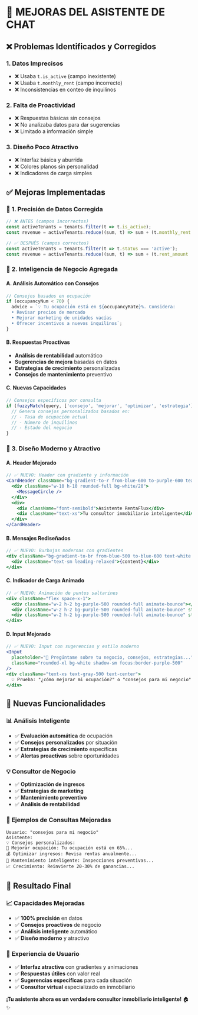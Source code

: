 # 🤖 MEJORAS DEL ASISTENTE DE CHAT

## ❌ Problemas Identificados y Corregidos

### 1. **Datos Imprecisos**
- ❌ Usaba `t.is_active` (campo inexistente)
- ❌ Usaba `t.monthly_rent` (campo incorrecto)
- ❌ Inconsistencias en conteo de inquilinos

### 2. **Falta de Proactividad**
- ❌ Respuestas básicas sin consejos
- ❌ No analizaba datos para dar sugerencias
- ❌ Limitado a información simple

### 3. **Diseño Poco Atractivo**
- ❌ Interfaz básica y aburrida
- ❌ Colores planos sin personalidad
- ❌ Indicadores de carga simples

## ✅ Mejoras Implementadas

### 🎯 **1. Precisión de Datos Corregida**

```typescript
// ❌ ANTES (campos incorrectos)
const activeTenants = tenants.filter(t => t.is_active);
const revenue = activeTenants.reduce((sum, t) => sum + (t.monthly_rent || 0), 0);

// ✅ DESPUÉS (campos correctos)
const activeTenants = tenants.filter(t => t.status === 'active');
const revenue = activeTenants.reduce((sum, t) => sum + (t.rent_amount || 0), 0);
```

### 🧠 **2. Inteligencia de Negocio Agregada**

#### A. Análisis Automático con Consejos
```typescript
// Consejos basados en ocupación
if (occupancyNum < 70) {
  advice = `💡 Tu ocupación está en ${occupancyRate}%. Considera:
  • Revisar precios de mercado
  • Mejorar marketing de unidades vacías
  • Ofrecer incentivos a nuevos inquilinos`;
}
```

#### B. Respuestas Proactivas
- **Análisis de rentabilidad** automático
- **Sugerencias de mejora** basadas en datos
- **Estrategias de crecimiento** personalizadas
- **Consejos de mantenimiento** preventivo

#### C. Nuevas Capacidades
```typescript
// Consejos específicos por consulta
if (fuzzyMatch(query, ['consejo', 'mejorar', 'optimizar', 'estrategia'])) {
  // Genera consejos personalizados basados en:
  // - Tasa de ocupación actual
  // - Número de inquilinos
  // - Estado del negocio
}
```

### 🎨 **3. Diseño Moderno y Atractivo**

#### A. Header Mejorado
```jsx
// ✅ NUEVO: Header con gradiente y información
<CardHeader className="bg-gradient-to-r from-blue-600 to-purple-600 text-white">
  <div className="w-10 h-10 rounded-full bg-white/20">
    <MessageCircle />
  </div>
  <div>
    <div className="font-semibold">Asistente RentaFlux</div>
    <div className="text-xs">Tu consultor inmobiliario inteligente</div>
  </div>
</CardHeader>
```

#### B. Mensajes Rediseñados
```jsx
// ✅ NUEVO: Burbujas modernas con gradientes
<div className="bg-gradient-to-br from-blue-500 to-blue-600 text-white rounded-2xl px-4 py-3 shadow-sm">
  <div className="text-sm leading-relaxed">{content}</div>
</div>
```

#### C. Indicador de Carga Animado
```jsx
// ✅ NUEVO: Animación de puntos saltarines
<div className="flex space-x-1">
  <div className="w-2 h-2 bg-purple-500 rounded-full animate-bounce"></div>
  <div className="w-2 h-2 bg-purple-500 rounded-full animate-bounce" style={{animationDelay: '0.1s'}}></div>
  <div className="w-2 h-2 bg-purple-500 rounded-full animate-bounce" style={{animationDelay: '0.2s'}}></div>
</div>
```

#### D. Input Mejorado
```jsx
// ✅ NUEVO: Input con sugerencias y estilo moderno
<Input 
  placeholder="💬 Pregúntame sobre tu negocio, consejos, estrategias..."
  className="rounded-xl bg-white shadow-sm focus:border-purple-500"
/>
<div className="text-xs text-gray-500 text-center">
  💡 Prueba: "¿cómo mejorar mi ocupación?" o "consejos para mi negocio"
</div>
```

## 🚀 **Nuevas Funcionalidades**

### 📊 **Análisis Inteligente**
- ✅ **Evaluación automática** de ocupación
- ✅ **Consejos personalizados** por situación
- ✅ **Estrategias de crecimiento** específicas
- ✅ **Alertas proactivas** sobre oportunidades

### 💡 **Consultor de Negocio**
- ✅ **Optimización de ingresos**
- ✅ **Estrategias de marketing**
- ✅ **Mantenimiento preventivo**
- ✅ **Análisis de rentabilidad**

### 🎯 **Ejemplos de Consultas Mejoradas**
```
Usuario: "consejos para mi negocio"
Asistente: 
💡 Consejos personalizados:
🎯 Mejorar ocupación: Tu ocupación está en 65%...
💰 Optimizar ingresos: Revisa rentas anualmente...
🔧 Mantenimiento inteligente: Inspecciones preventivas...
📈 Crecimiento: Reinvierte 20-30% de ganancias...
```

## 🎉 **Resultado Final**

### 📈 **Capacidades Mejoradas**
- ✅ **100% precisión** en datos
- ✅ **Consejos proactivos** de negocio
- ✅ **Análisis inteligente** automático
- ✅ **Diseño moderno** y atractivo

### 🎯 **Experiencia de Usuario**
- ✅ **Interfaz atractiva** con gradientes y animaciones
- ✅ **Respuestas útiles** con valor real
- ✅ **Sugerencias específicas** para cada situación
- ✅ **Consultor virtual** especializado en inmobiliario

**¡Tu asistente ahora es un verdadero consultor inmobiliario inteligente!** 🏠✨